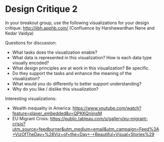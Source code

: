 # Design Critique 2

In your breakout group, use the following visualizations for your design
critique: http://iibh.apphb.com/ (Confluence by Harshawardhan Nene and Kedar
Vaidya)

Questions for discussion:

* What tasks does the visualization enable?
* What data is represented in this visualization? How is each data type visually encoded?
* What design principles are at work in this visualization? Be specific.
* Do they support the tasks and enhance the meaning of the visualization?
* What would you do differently to better support understanding?
* Why do you like / dislike this visualization?

Interesting visualizations:

* Wealth inequality in America: https://www.youtube.com/watch?feature=player_embedded&v=QPKKQnijnsM
* EU Migrant Crisis: https://public.tableau.com/s/gallery/eu-migrant-crisis?utm_source=feedburner&utm_medium=email&utm_campaign=Feed%3A+VizOfTheDay+%28Viz+of+the+Day+-+Beautiful+Visual+Stories%29
